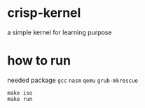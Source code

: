 # crisp-kernel
a simple kernel for learning purpose

# how to run
needed package `gcc` `nasm` `qemu` `grub-mkrescue`
```
make iso
make run
```
